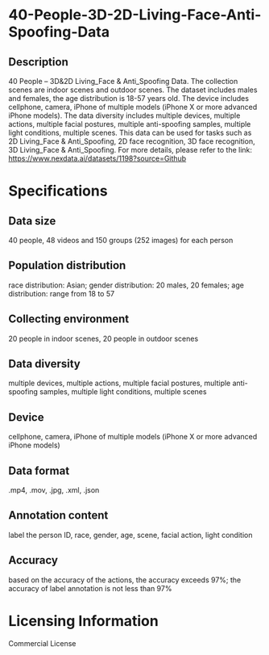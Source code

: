 # 40-People-3D-2D-Living-Face-Anti-Spoofing-Data

## Description
40 People – 3D&2D Living_Face & Anti_Spoofing Data. The collection scenes are indoor scenes and outdoor scenes. The dataset includes males and females, the age distribution is 18-57 years old. The device includes cellphone, camera, iPhone of multiple models (iPhone X or more advanced iPhone models). The data diversity includes multiple devices, multiple actions, multiple facial postures, multiple anti-spoofing samples, multiple light conditions, multiple scenes. This data can be used for tasks such as 2D Living_Face & Anti_Spoofing, 2D face recognition, 3D face recognition, 3D Living_Face & Anti_Spoofing.
For more details, please refer to the link: https://www.nexdata.ai/datasets/1198?source=Github


# Specifications
## Data size
40 people, 48 videos and 150 groups (252 images) for each person
## Population distribution
race distribution: Asian; gender distribution: 20 males, 20 females; age distribution: range from 18 to 57
## Collecting environment
20 people in indoor scenes, 20 people in outdoor scenes
## Data diversity
multiple devices, multiple actions, multiple facial postures, multiple anti-spoofing samples, multiple light conditions, multiple scenes
## Device
cellphone, camera, iPhone of multiple models (iPhone X or more advanced iPhone models)
## Data format
.mp4, .mov, .jpg, .xml, .json
## Annotation content
label the person ID, race, gender, age, scene, facial action, light condition
## Accuracy
based on the accuracy of the actions, the accuracy exceeds 97%; the accuracy of label annotation is not less than 97%
# Licensing Information
Commercial License
